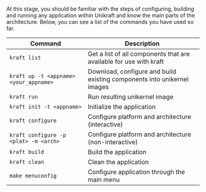 At this stage, you should be familiar with the steps of configuring, building and running any application within Unikraft and know the main parts of the architecture.
Below, you can see a list of the commands you have used so far.

| Command                                                | Description                                                             |
|--------------------------------------------------------|-------------------------------------------------------------------------|
| `kraft list`                                           | Get a list of all components that are available for use with kraft      |
| `kraft up -t <appname> <your_appname>`                 | Download, configure and build existing components into unikernel images |
| `kraft run`                                            | Run resulting unikernel image                                           |
| `kraft init -t <appname>`                              | Initialize the application                                              |
| `kraft configure`                                      | Configure platform and architecture (interactive)                       |
| `kraft configure -p <plat> -m <arch>`                  | Configure platform and architecture (non-interactive)                   |
| `kraft build`                                          | Build the application                                                   |
| `kraft clean`                                          | Clean the application                                                   |
| `make menuconfig`                                      | Configure application through the main menu                             |
